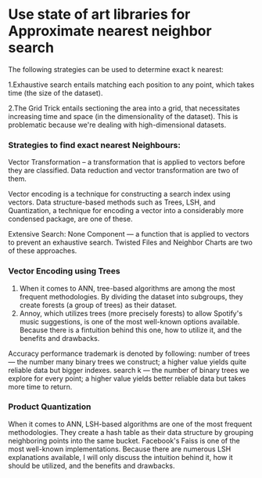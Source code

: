 # Use state of art libraries for Approximate nearest neighbor search
The following strategies can be used to determine exact k nearest:

1.Exhaustive search entails matching each position to any point, which takes time (the size of the dataset).

2.The Grid Trick entails sectioning the area into a grid, that necessitates increasing time and space (in the dimensionality of the dataset).
This is problematic because we're dealing with high-dimensional datasets.

### Strategies to find exact nearest Neighbours:

Vector Transformation – a transformation that is applied to vectors before they are classified.
Data reduction and vector transformation are two of them.

Vector encoding is a technique for constructing a search index using vectors.
Data structure-based methods such as Trees, LSH, and Quantization, a technique for encoding a vector into a considerably more condensed package, are one of these.

Extensive Search: None Component — a function that is applied to vectors to prevent an exhaustive search.
Twisted Files and Neighbor Charts are two of these approaches.

### Vector Encoding using Trees

1. When it comes to ANN, tree-based algorithms are among the most frequent methodologies. By dividing the dataset into subgroups, they create forests (a group of trees) as their dataset.
2. Annoy, which utilizes trees (more precisely forests) to allow Spotify's music suggestions, is one of the most well-known options available. Because there is a fintuition behind this one, how to utilize it, and the benefits and drawbacks.

Accuracy performance trademark is denoted by following:
number of trees — the number many binary trees we construct; a higher value yields quite reliable data but bigger indexes.
search k — the number of binary trees we explore for every point; a higher value yields better reliable data but takes more time to return.

### Product Quantization

When it comes to ANN, LSH-based algorithms are one of the most frequent methodologies. They create a hash table as their data structure by grouping neighboring points into the same bucket.
Facebook's Faiss is one of the most well-known implementations. Because there are numerous LSH explanations available, I will only discuss the intuition behind it, how it should be utilized, and the benefits and drawbacks.
